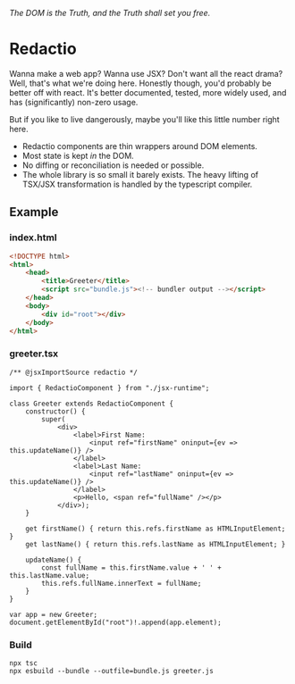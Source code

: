 *The DOM is the Truth, and the Truth shall set you free.*

# Redactio

Wanna make a web app?  Wanna use JSX?  Don't want all the react drama? Well, that's what we're doing here.  Honestly though, you'd probably be better off with react.  It's better documented, tested, more widely used, and has (significantly) non-zero usage.

But if you like to live dangerously, maybe you'll like this little number right here.

 * Redactio components are thin wrappers around DOM elements.
 * Most state is kept *in* the DOM.
 * No diffing or reconciliation is needed or possible.
 * The whole library is so small it barely exists.  The heavy lifting of TSX/JSX transformation is handled by the typescript compiler.

## Example

### index.html
```html
<!DOCTYPE html>
<html>
    <head>
        <title>Greeter</title>
        <script src="bundle.js"><!-- bundler output --></script>
    </head>
    <body>
        <div id="root"></div>
    </body>
</html>
```

### greeter.tsx
```tsx
/** @jsxImportSource redactio */

import { RedactioComponent } from "./jsx-runtime";

class Greeter extends RedactioComponent {
    constructor() {
        super(
            <div>
                <label>First Name: 
                    <input ref="firstName" oninput={ev => this.updateName()} />
                </label>
                <label>Last Name: 
                    <input ref="lastName" oninput={ev => this.updateName()} />
                </label>
                <p>Hello, <span ref="fullName" /></p>
            </div>);
    }

    get firstName() { return this.refs.firstName as HTMLInputElement; }
    get lastName() { return this.refs.lastName as HTMLInputElement; }

    updateName() {
        const fullName = this.firstName.value + ' ' + this.lastName.value;
        this.refs.fullName.innerText = fullName;
    }
}

var app = new Greeter;
document.getElementById("root")!.append(app.element);
```

### Build

```
npx tsc
npx esbuild --bundle --outfile=bundle.js greeter.js
```